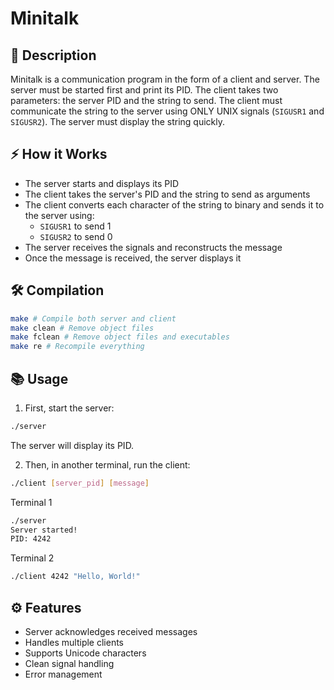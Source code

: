 # Minitalk

## 📝 Description
Minitalk is a communication program in the form of a client and server. The server must be started first and print its PID. The client takes two parameters: the server PID and the string to send. The client must communicate the string to the server using ONLY UNIX signals (`SIGUSR1` and `SIGUSR2`). The server must display the string quickly.

## ⚡️ How it Works
- The server starts and displays its PID
- The client takes the server's PID and the string to send as arguments
- The client converts each character of the string to binary and sends it to the server using:
  - `SIGUSR1` to send 1
  - `SIGUSR2` to send 0
- The server receives the signals and reconstructs the message
- Once the message is received, the server displays it

## 🛠️ Compilation
```bash
make # Compile both server and client
make clean # Remove object files
make fclean # Remove object files and executables
make re # Recompile everything
```

## 📚 Usage
1. First, start the server:
```bash
./server
```
The server will display its PID.

2. Then, in another terminal, run the client:
```bash
./client [server_pid] [message]
```

Terminal 1
```bash
./server
Server started!
PID: 4242
```

Terminal 2
```bash
./client 4242 "Hello, World!"
```

## ⚙️ Features
- Server acknowledges received messages
- Handles multiple clients
- Supports Unicode characters
- Clean signal handling
- Error management

